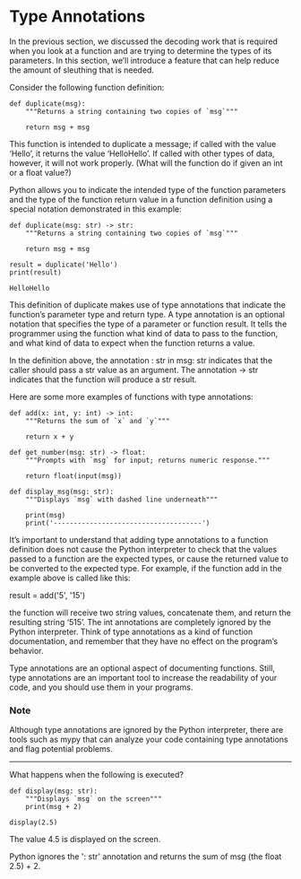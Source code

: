 # Type Annotations

In the previous section, we discussed the decoding work that is required when you look at a function and are trying to determine the types of its parameters. In this section, we’ll introduce a feature that can help reduce the amount of sleuthing that is needed.

Consider the following function definition:
```
def duplicate(msg):
    """Returns a string containing two copies of `msg`"""

    return msg + msg
```
This function is intended to duplicate a message; if called with the value ‘Hello’, it returns the value ‘HelloHello’. If called with other types of data, however, it will not work properly. (What will the function do if given an int or a float value?)

Python allows you to indicate the intended type of the function parameters and the type of the function return value in a function definition using a special notation demonstrated in this example:
```
def duplicate(msg: str) -> str:
    """Returns a string containing two copies of `msg`"""

    return msg + msg

result = duplicate('Hello')
print(result)

HelloHello
```

This definition of duplicate makes use of type annotations that indicate the function’s parameter type and return type. A type annotation is an optional notation that specifies the type of a parameter or function result. It tells the programmer using the function what kind of data to pass to the function, and what kind of data to expect when the function returns a value.

In the definition above, the annotation : str in msg: str indicates that the caller should pass a str value as an argument. The annotation -> str indicates that the function will produce a str result.

Here are some more examples of functions with type annotations:
```
def add(x: int, y: int) -> int:
    """Returns the sum of `x` and `y`"""

    return x + y

def get_number(msg: str) -> float:
    """Prompts with `msg` for input; returns numeric response."""

    return float(input(msg))

def display_msg(msg: str):
    """Displays `msg` with dashed line underneath"""

    print(msg)
    print('-------------------------------------')
```

It’s important to understand that adding type annotations to a function definition does not cause the Python interpreter to check that the values passed to a function are the expected types, or cause the returned value to be converted to the expected type. For example, if the function add in the example above is called like this:

result = add('5', '15')

the function will receive two string values, concatenate them, and return the resulting string ‘515’. The int annotations are completely ignored by the Python interpreter. Think of type annotations as a kind of function documentation, and remember that they have no effect on the program’s behavior.

Type annotations are an optional aspect of documenting functions. Still, type annotations are an important tool to increase the readability of your code, and you should use them in your programs.

### Note
Although type annotations are ignored by the Python interpreter, there are tools such as mypy that can analyze your code containing type annotations and flag potential problems.
________________________________________________________________________________________________________________

What happens when the following is executed?
```
def display(msg: str):
    """Displays `msg` on the screen"""
    print(msg + 2)

display(2.5)
```
The value 4.5 is displayed on the screen.

Python ignores the ': str' annotation and returns the sum of msg (the float 2.5) + 2.
